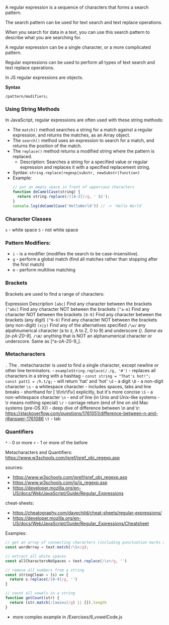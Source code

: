 A regular expression is a sequence of characters that forms a search pattern.

The search pattern can be used for text search and text replace operations.

When you search for data in a text, you can use this search pattern to describe what you are searching for.

A regular expression can be a single character, or a more complicated pattern.

Regular expressions can be used to perform all types of text search and text replace operations.

In JS regular expressions are objects.

**Syntax**

`/pattern/modifiers;`

### Using String Methods
In JavaScript, regular expressions are often used with these string methods: 

- The `match()` method searches a string for a match against a regular expression, and returns the matches, as an Array object.
- The `search()` method uses an expression to search for a match, and returns the position of the match.
- The `replace()` method returns a modified string where the pattern is replaced.
  - Description: Searches a string for a specified value or regular expression and replaces it with a specified replacement string.
- Syntax: `string.replace(regexp|substr, newSubstr|function)`
- Example:
    ```js
    // put an empty space in front of uppercase characters
    function deCamelCase(string) {
      return string.replace(/([A-Z])/g, ' $1');
    }
    console.log(deCamelCase('HelloWorld')) // -> 'Hello World'
    ```

### Character Classes
`s` - white space
`S` - not white space

###  Pattern Modifiers:
- `i`  - is a modifier (modifies the search to be case-insensitive).
- `g`  - perform a global match (find all matches rather than stopping after the first match)
- `m`  - perform multiline matching

### Brackets
Brackets are used to find a range of characters:

Expression	Description
`[abc]`	Find any character between the brackets
`[^abc]`	Find any character NOT between the brackets
`[^a-m]`	Find any character NOT between the brackets
`[0-9]`	Find any character between the brackets (any digit)
`[^0-9]`	Find any character NOT between the brackets (any non-digit)
`(x|y)`	Find any of the alternatives specified
`/\w/` any alpahnumerical character (a to z, A to Z, 0 to 9) and underscore (_). Same as [a-zA-Z0-9_].
`/\W/` anything that is NOT an alphanumerical character or underscore. Same as [^a-zA-Z0-9_].


### Metacharacters
`.` The . metacharacter is used to find a single character, except newline or other line terminators.
    - `exampleString.replace(/./g, '#')` - replaces all characters in a string with a hashtag
    - `const string = "That's hot!"; const patt1 = /h.t/g;` - will return 'hat' and 'hot'
`\d` - a digit
`\D` - a non-digit character
`\s` - a whitespace character 
        - includes spaces, tabs and line breaks
        - shorthand for [ \t\n\r\f\v] explicitly, but it's more concise
`\S` - a non-whitespace character
`\n` - end of line (in Unix and Unix-like systems - \r means nothing special)
`\r` - carriage return (end of line on old Mac systems (pre-OS X))
        - deep dive of difference between \n and \r: https://stackoverflow.com/questions/1761051/difference-between-n-and-r#answer-1761086
`\t` - tab

### Quantifiers
`*` - 0 or more
`+` - 1 or more of the before

Metacharacters and Quantifiers: https://www.w3schools.com/jsref/jsref_obj_regexp.asp

sources: 
- https://www.w3schools.com/jsref/jsref_obj_regexp.asp
- https://www.w3schools.com/js/js_regexp.asp
- https://developer.mozilla.org/en-US/docs/Web/JavaScript/Guide/Regular_Expressions

cheat-sheets:
- https://cheatography.com/davechild/cheat-sheets/regular-expressions/
- https://developer.mozilla.org/en-US/docs/Web/JavaScript/Guide/Regular_Expressions/Cheatsheet


Examples: 
```js
// get an array of connecting characters (including punctuation marks and numbers) - same as text.split(' ')
const wordArray = text.match(/\S+/g);

// extract all white spaces
const allCharactersNoSpaces = text.replace(/\s+/g, '')

// remove all numbers from a string
const stringClean = (s) => {
  return s.replace(/[0-9]/g, '')
}

// count all vowels in a string
function getCount(str) {
  return (str.match(/[aeiou]/g) || []).length
}
```
- more complex example in /Exercises/6_vowelCode.js